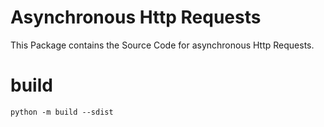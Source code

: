 # Asynchronous Http Requests

This Package contains the Source Code for asynchronous Http Requests.

# build 

    python -m build --sdist


